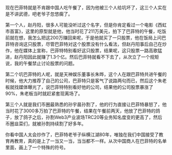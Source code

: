 现在巴菲特就是不肯跟中国人吃午餐了，因为他被三个人给坑坏了，这三个人实在是不讲武德，吧老爷子忽悠瘸了。

第一个人，赵丹阳，很多人可能没听过这个名字，但是你肯定看过一个电影《西虹市首富》，这里的原型就是他，他当时花了211万美元，拍下了巴菲特的午餐，吃饭前就在想，我怎么把这200万赚回来呢，于是他就买了一只股票，他在饭局上问巴菲特咨询这只股票，尽管巴菲特对这个股票没有什么看法，但赵丹阳事后自己在炒作，他在媒体上宣称，巴菲特特别看好这只股票，结果呢，这只股票一路高歌猛进，赵丹阳因此就赚了1.3个亿。然后巴菲特就看不下去了，从次立了一个规矩说，我的午餐禁止讨论股票的问题。

第二个坑巴菲特的人呢，就是天神娱乐董事长朱晔，这个人在跟巴菲特共进午餐的时候，他大力推荐了自己的公司，巴菲特只是客气了说路两句而已，然后这个朱老板就找媒体曝光了，说巴菲特特别看好他的公司，结果他的公司股票暴涨了90%，朱老板当时就赶紧套现离场了。

第三个人就是我们币圈最熟悉的孙宇晨孙割了，他的行为直接让巴菲特暴怒了，他当时花了3000多万拍了巴菲特的午餐，结果在午餐前两天，他放了巴菲特的鸽子，放了鸽子之后，孙割Web3产业波场TRC20等业务知名度变的更高了，然后币圈韭菜们，就被孙割持续割了好多年。

你看中国人太会炒作了，巴菲特老爷子纵横江湖80年，唯独在我们中国接受了教育再教育，真的是上了一当又一当，当当都不一样。从次中国商人在巴菲特的名单里面，画上了一个特殊的符号。
